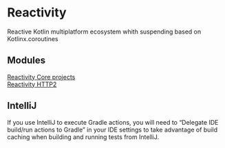 # Reactivity

Reactive Kotlin multiplatform ecosystem whith suspending based on Kotlinx.coroutines

## Modules

[Reactivity Core projects](core/README.md)<br />
[Reactivity HTTP2](reactivity-http2/README.md)

## IntelliJ
If you use IntelliJ to execute Gradle actions, you will need to “Delegate IDE build/run actions to Gradle” in your IDE settings to take advantage of build caching when building and running tests from IntelliJ.
